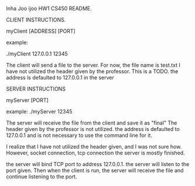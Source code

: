 Inha Joo ijoo
HW1 CS450
README.

CLIENT INSTRUCTIONS.

myClient [ADDRESS] [PORT]

example:

./myClient 127.0.0.1 12345


The client will send a file to the server. For now, the file name is test.txt
I have not utilized the header given by the professor. This is a TODO.
the address is defaulted to 127.0.0.1 in the server

SERVER INSTRUCTIONS

myServer [PORT]

example:
./myServer 12345

The server will receive the file from the client and save it as "final"
The header given by the professor is not utilized.
the address is defaulted to 127.0.0.1 and is not necessary to use the command line for it.

I realize that I have not utilized the header given, and I was not sure how.
However, socket connection, tcp connection the server is mostly finished.

the server will bind TCP port to address 127.0.0.1.
the server will listen to the port given. Then when the client is run, the server will receive the file
and continue listening to the port.
